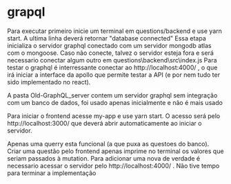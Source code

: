 # grapql

Para executar primeiro inicie um terminal em questions/backend e use yarn start. A ultima linha deverá retornar "database connected"
Essa etapa inicializa o servidor graphql conectado com um servidor mongodb atlas com o mongoose. 
Caso não conecte, talvez o servidor esteja fora e será necessario conectar algum outro em questions\backend\src\index.js
Para testar o graphql é interressante conectar ao http://localhost:4000/ , o que irá iniciar a interface da apollo que permite testar a API (e por nem tudo ter sido implementado no react). 


A pasta Old-GraphQL_server contem um servidor graphql sem integração com um banco de dados, foi usado apenas inicialmente e não é mais usado


Para iniciar o frontend acesse my-app e use yarn start. O acesso será pelo http://localhost:3000/ que deverá abrir automaticamente ao iniciar o servidor.


Apenas uma querry esta funcional (a que puxa as questoes do banco).
Criar uma questão pelo frontend apenas imprime no terminal os valores que seriam passados à mutation. Para adicionar uma nova de verdade é necessario acessar o servidor pelo http://localhost:4000/ . Não tive tempo para terminar a implementação
